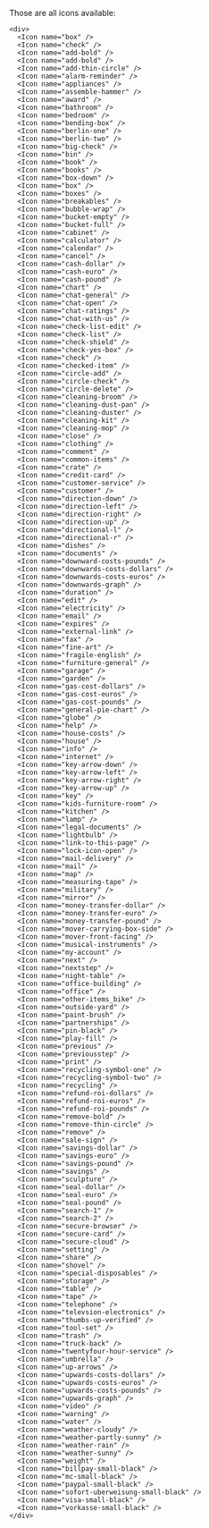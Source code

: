Those are all icons available:

    <div>
      <Icon name="box" />
      <Icon name="check" />
      <Icon name="add-bold" />
      <Icon name="add-bold" />
      <Icon name="add-thin-circle" />
      <Icon name="alarm-reminder" />
      <Icon name="appliances" />
      <Icon name="assemble-hammer" />
      <Icon name="award" />
      <Icon name="bathroom" />
      <Icon name="bedroom" />
      <Icon name="bending-box" />
      <Icon name="berlin-one" />
      <Icon name="berlin-two" />
      <Icon name="big-check" />
      <Icon name="bin" />
      <Icon name="book" />
      <Icon name="books" />
      <Icon name="box-down" />
      <Icon name="box" />
      <Icon name="boxes" />
      <Icon name="breakables" />
      <Icon name="bubble-wrap" />
      <Icon name="bucket-empty" />
      <Icon name="bucket-full" />
      <Icon name="cabinet" />
      <Icon name="calculator" />
      <Icon name="calendar" />
      <Icon name="cancel" />
      <Icon name="cash-dollar" />
      <Icon name="cash-euro" />
      <Icon name="cash-pound" />
      <Icon name="chart" />
      <Icon name="chat-general" />
      <Icon name="chat-open" />
      <Icon name="chat-ratings" />
      <Icon name="chat-with-us" />
      <Icon name="check-list-edit" />
      <Icon name="check-list" />
      <Icon name="check-shield" />
      <Icon name="check-yes-box" />
      <Icon name="check" />
      <Icon name="checked-item" />
      <Icon name="circle-add" />
      <Icon name="circle-check" />
      <Icon name="circle-delete" />
      <Icon name="cleaning-broom" />
      <Icon name="cleaning-dust-pan" />
      <Icon name="cleaning-duster" />
      <Icon name="cleaning-kit" />
      <Icon name="cleaning-mop" />
      <Icon name="close" />
      <Icon name="clothing" />
      <Icon name="comment" />
      <Icon name="common-items" />
      <Icon name="crate" />
      <Icon name="credit-card" />
      <Icon name="customer-service" />
      <Icon name="customer" />
      <Icon name="direction-down" />
      <Icon name="direction-left" />
      <Icon name="direction-right" />
      <Icon name="direction-up" />
      <Icon name="directional-l" />
      <Icon name="directional-r" />
      <Icon name="dishes" />
      <Icon name="documents" />
      <Icon name="downward-costs-pounds" />
      <Icon name="downwards-costs-dollars" />
      <Icon name="downwards-costs-euros" />
      <Icon name="downwards-graph" />
      <Icon name="duration" />
      <Icon name="edit" />
      <Icon name="electricity" />
      <Icon name="email" />
      <Icon name="expires" />
      <Icon name="external-link" />
      <Icon name="fax" />
      <Icon name="fine-art" />
      <Icon name="fragile-english" />
      <Icon name="furniture-general" />
      <Icon name="garage" />
      <Icon name="garden" />
      <Icon name="gas-cost-dollars" />
      <Icon name="gas-cost-euros" />
      <Icon name="gas-cost-pounds" />
      <Icon name="general-pie-chart" />
      <Icon name="globe" />
      <Icon name="help" />
      <Icon name="house-costs" />
      <Icon name="house" />
      <Icon name="info" />
      <Icon name="internet" />
      <Icon name="key-arrow-down" />
      <Icon name="key-arrow-left" />
      <Icon name="key-arrow-right" />
      <Icon name="key-arrow-up" />
      <Icon name="key" />
      <Icon name="kids-furniture-room" />
      <Icon name="kitchen" />
      <Icon name="lamp" />
      <Icon name="legal-documents" />
      <Icon name="lightbulb" />
      <Icon name="link-to-this-page" />
      <Icon name="lock-icon-open" />
      <Icon name="mail-delivery" />
      <Icon name="mail" />
      <Icon name="map" />
      <Icon name="measuring-tape" />
      <Icon name="military" />
      <Icon name="mirror" />
      <Icon name="money-transfer-dollar" />
      <Icon name="money-transfer-euro" />
      <Icon name="money-transfer-pound" />
      <Icon name="mover-carrying-box-side" />
      <Icon name="mover-front-facing" />
      <Icon name="musical-instruments" />
      <Icon name="my-account" />
      <Icon name="next" />
      <Icon name="nextstep" />
      <Icon name="night-table" />
      <Icon name="office-building" />
      <Icon name="office" />
      <Icon name="other-items_bike" />
      <Icon name="outside-yard" />
      <Icon name="paint-brush" />
      <Icon name="partnerships" />
      <Icon name="pin-black" />
      <Icon name="play-fill" />
      <Icon name="previous" />
      <Icon name="previousstep" />
      <Icon name="print" />
      <Icon name="recycling-symbol-one" />
      <Icon name="recycling-symbol-two" />
      <Icon name="recycling" />
      <Icon name="refund-roi-dollars" />
      <Icon name="refund-roi-euros" />
      <Icon name="refund-roi-pounds" />
      <Icon name="remove-bold" />
      <Icon name="remove-thin-circle" />
      <Icon name="remove" />
      <Icon name="sale-sign" />
      <Icon name="savings-dollar" />
      <Icon name="savings-euro" />
      <Icon name="savings-pound" />
      <Icon name="savings" />
      <Icon name="sculpture" />
      <Icon name="seal-dollar" />
      <Icon name="seal-euro" />
      <Icon name="seal-pound" />
      <Icon name="search-1" />
      <Icon name="search-2" />
      <Icon name="secure-browser" />
      <Icon name="secure-card" />
      <Icon name="secure-cloud" />
      <Icon name="setting" />
      <Icon name="share" />
      <Icon name="shovel" />
      <Icon name="special-disposables" />
      <Icon name="storage" />
      <Icon name="table" />
      <Icon name="tape" />
      <Icon name="telephone" />
      <Icon name="televsion-electronics" />
      <Icon name="thumbs-up-verified" />
      <Icon name="tool-set" />
      <Icon name="trash" />
      <Icon name="truck-back" />
      <Icon name="twentyfour-hour-service" />
      <Icon name="umbrella" />
      <Icon name="up-arrows" />
      <Icon name="upwards-costs-dollars" />
      <Icon name="upwards-costs-euros" />
      <Icon name="upwards-costs-pounds" />
      <Icon name="upwards-graph" />
      <Icon name="video" />
      <Icon name="warning" />
      <Icon name="water" />
      <Icon name="weather-cloudy" />
      <Icon name="weather-partly-sunny" />
      <Icon name="weather-rain" />
      <Icon name="weather-sunny" />
      <Icon name="weight" />
      <Icon name="billpay-small-black" />
      <Icon name="mc-small-black" />
      <Icon name="paypal-small-black" />
      <Icon name="sofort-uberweisung-small-black" />
      <Icon name="visa-small-black" />
      <Icon name="vorkasse-small-black" />
    </div>
